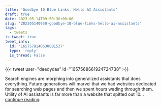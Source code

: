 ```yaml
---
title: 'Goodbye 10 Blue Links, Hello AI Assistants'
draft: true
date: 2023-05-14T09:50:38+00:00
slug: '202305140950-goodbye-10-blue-links-hello-ai-assistants'
tags:
  - tweets
is_tweet: true
tweet_info:
  id: '1657579140630081537'
  type: 'reply'
  is_thread: False
---
```




{{< tweet user="deedydas" id="1657568661924724738" >}}

Search engines are morphing into generalized assistants that does everything. Future generations will marvel that we had websites dedicated for searching web pages and then we spent hours wading through them. Utility of AI assistants is far more than a website that spitted out 10… [continue reading](https://x.com/sytelus/status/1657579140630081537)
